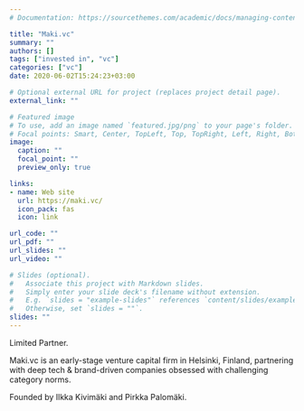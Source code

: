 ```yaml
---
# Documentation: https://sourcethemes.com/academic/docs/managing-content/

title: "Maki.vc"
summary: ""
authors: []
tags: ["invested in", "vc"]
categories: ["vc"]
date: 2020-06-02T15:24:23+03:00

# Optional external URL for project (replaces project detail page).
external_link: ""

# Featured image
# To use, add an image named `featured.jpg/png` to your page's folder.
# Focal points: Smart, Center, TopLeft, Top, TopRight, Left, Right, BottomLeft, Bottom, BottomRight.
image:
  caption: ""
  focal_point: ""
  preview_only: true

links:
- name: Web site
  url: https://maki.vc/
  icon_pack: fas
  icon: link

url_code: ""
url_pdf: ""
url_slides: ""
url_video: ""

# Slides (optional).
#   Associate this project with Markdown slides.
#   Simply enter your slide deck's filename without extension.
#   E.g. `slides = "example-slides"` references `content/slides/example-slides.md`.
#   Otherwise, set `slides = ""`.
slides: ""
---
```

Limited Partner.

Maki.vc is an early-stage venture capital firm in Helsinki, Finland, partnering with deep tech & brand-driven companies obsessed with challenging category norms.

Founded by Ilkka Kivimäki and Pirkka Palomäki.
